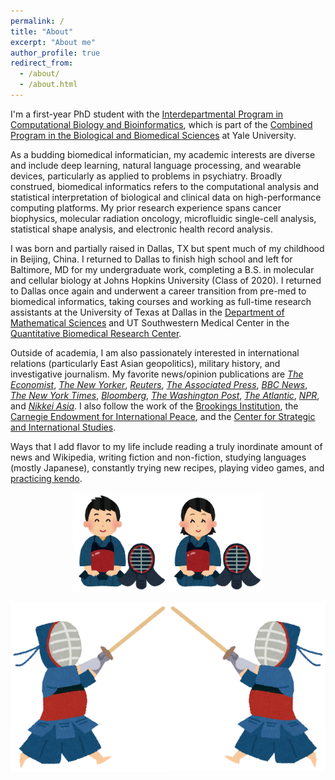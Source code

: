 ```yaml
---
permalink: /
title: "About"
excerpt: "About me"
author_profile: true
redirect_from: 
  - /about/
  - /about.html
---
```


I'm a first-year PhD student with the [Interdepartmental Program in Computational Biology and Bioinformatics](https://cbb.yale.edu/), which is part of the [Combined Program in the Biological and Biomedical Sciences](https://medicine.yale.edu/bbs/) at Yale University.

As a budding biomedical informatician, my academic interests are diverse and include deep learning, natural language processing, and wearable devices, particularly as applied to problems in psychiatry. Broadly construed, biomedical informatics refers to the computational analysis and statistical interpretation of biological and clinical data on high-performance computing platforms. My prior research experience spans cancer biophysics, molecular radiation oncology, microfluidic single-cell analysis, statistical shape analysis, and electronic health record analysis.

I was born and partially raised in Dallas, TX but spent much of my childhood in Beijing, China. I returned to Dallas to finish high school and left for Baltimore, MD for my undergraduate work, completing a B.S. in molecular and cellular biology at Johns Hopkins University (Class of 2020). I returned to Dallas once again and underwent a career transition from pre-med to biomedical informatics, taking courses and working as full-time research assistants at the University of Texas at Dallas in the [Department of Mathematical Sciences](https://math.utdallas.edu/) and UT Southwestern Medical Center in the [Quantitative Biomedical Research Center](https://qbrc.swmed.edu/).

Outside of academia, I am also passionately interested in international relations (particularly East Asian geopolitics), military history, and investigative journalism. My favorite news/opinion publications are [*The Economist*](https://www.economist.com/), [*The New Yorker*](https://newyorker.com/), [*Reuters*](https://reuters.com/), [*The Associated Press*](https://apnews.com/), [*BBC News*](https://bbc.co.uk/news), [*The New York Times*](https://nytimes.com/), [*Bloomberg*](https://bloomberg.com/), [*The Washington Post*](https://washingtonpost.com/), [*The Atlantic*](https://theatlantic.com/), [*NPR*](https://npr.org/), and [*Nikkei Asia*](https://asia.nikkei.com). I also follow the work of the [Brookings Institution](https://www.brookings.edu/), the [Carnegie Endowment for International Peace](https://carnegieendowment.org/), and the [Center for Strategic and International Studies](https://www.csis.org/).

Ways that I add flavor to my life include reading a truly inordinate amount of news and Wikipedia, writing fiction and non-fiction, studying languages (mostly Japanese), constantly trying new recipes, playing video games, and [practicing kendo](https://yalekendo.sites.yale.edu/).

<p align="center"><img src="../images/kendou_man.png" alt="Man" width="30%" /><img src="../images/kendou_woman.png" alt="Woman" width="30%" /></p>

<img src="../images/kendo.png" style = "transform: scaleX(-1);" alt="Men!" width="50%"/><img src="../images/kendo.png" alt="Men!!" width="50%"/>
